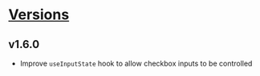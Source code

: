 # [Versions](https://github.com/Tracktor/react-utils/releases)

## v1.6.0
- Improve `useInputState` hook to allow checkbox inputs to be controlled
